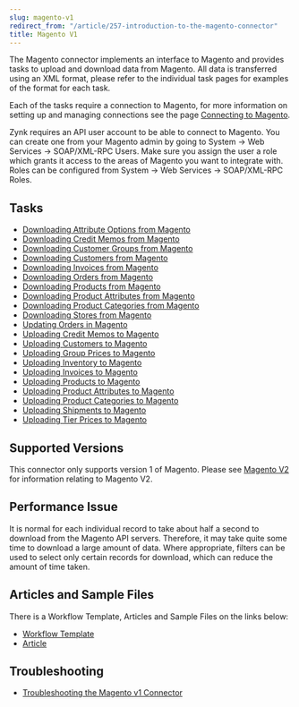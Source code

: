 ```yaml
---
slug: magento-v1
redirect_from: "/article/257-introduction-to-the-magento-connector"
title: Magento V1
---
```

The Magento connector implements an interface to Magento and provides tasks to upload and download data from Magento. All data is transferred using an XML format, please refer to the individual task pages for examples of the format for each task.

Each of the tasks require a connection to Magento, for more information on setting up and managing connections see the page [Connecting to Magento](connecting-to-magento).

Zynk requires an API user account to be able to connect to Magento. You can create one from your Magento admin by going to System -> Web Services -> SOAP/XML-RPC Users. Make sure you assign the user a role which grants it access to the areas of Magento you want to integrate with. Roles can be configured from System -> Web Services -> SOAP/XML-RPC Roles.

## Tasks
* [Downloading Attribute Options from Magento](downloading-attribute-options-from-magento)
* [Downloading Credit Memos from Magento](downloading-credit-memos-from-magento)
* [Downloading Customer Groups from Magento](downloading-customer-groups-from-magento)
* [Downloading Customers from Magento](downloading-customers-from-magento)
* [Downloading Invoices from Magento](downloading-invoices-from-magento)
* [Downloading Orders from Magento](downloading-orders-from-magento)
* [Downloading Products from Magento](downloading-products-from-magento)
* [Downloading Product Attributes from Magento](downloading-product-attributes-from-magento)
* [Downloading Product Categories from Magento](downloading-product-categories-from-magento)
* [Downloading Stores from Magento](downloading-stores-from-magento)
* [Updating Orders in Magento](updating-orders-in-magento)
* [Uploading Credit Memos to Magento](uploading-credit-memos-to-magento)
* [Uploading Customers to Magento](uploading-customers-to-magento)
* [Uploading Group Prices to Magento](uploading-group-prices-to-magento)
* [Uploading Inventory to Magento](uploading-inventory-to-magento)
* [Uploading Invoices to Magento](uploading-invoices-to-magento)
* [Uploading Products to Magento](uploading-products-to-magento)
* [Uploading Product Attributes to Magento](uploading-product-attributes-to-magento)
* [Uploading Product Categories to Magento](uploading-product-categories-to-magento)
* [Uploading Shipments to Magento](uploading-shipments-to-magento)
* [Uploading Tier Prices to Magento](uploading-tier-prices-to-magento)

## Supported Versions
This connector only supports version 1 of Magento. Please see [Magento V2](magento-v2) for information relating to Magento V2.

## Performance Issue
It is normal for each individual record to take about half a second to download from the Magento API servers. Therefore, it may take quite some time to download a large amount of data. Where appropriate, filters can be used to select only certain records for download, which can reduce the amount of time taken.

## Articles and Sample Files
There is a Workflow Template, Articles and Sample Files on the links below:

* [Workflow Template](https://github.com/zynksoftware/samples/tree/master/Workflow%20Samples)
* [Article](magento-to-sage-integration)

## Troubleshooting
* [Troubleshooting the Magento v1 Connector](troubleshooting-the-magento-v1-connector)

